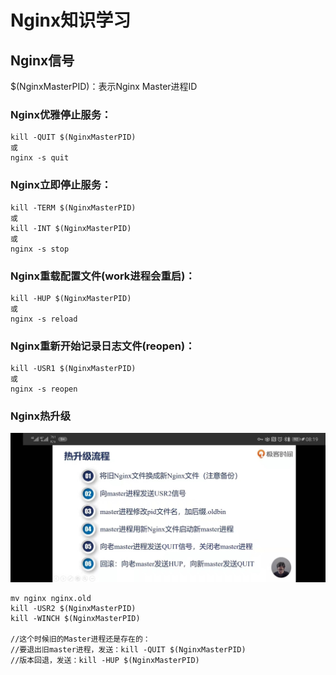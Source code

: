 # Nginx知识学习

## Nginx信号

$(NginxMasterPID)：表示Nginx Master进程ID

### Nginx优雅停止服务：
```
kill -QUIT $(NginxMasterPID) 
或
nginx -s quit
```

### Nginx立即停止服务：
```
kill -TERM $(NginxMasterPID) 
或
kill -INT $(NginxMasterPID) 
或
nginx -s stop
```

### Nginx重载配置文件(work进程会重启)：
```
kill -HUP $(NginxMasterPID)
或
nginx -s reload
```

### Nginx重新开始记录日志文件(reopen)：
```
kill -USR1 $(NginxMasterPID)
或
nginx -s reopen
```


### Nginx热升级

![Nginx热更新流程](img/Nginx热更新流程.jpg)

```
mv nginx nginx.old
kill -USR2 $(NginxMasterPID) 
kill -WINCH $(NginxMasterPID)

//这个时候旧的Master进程还是存在的：
//要退出旧master进程，发送：kill -QUIT $(NginxMasterPID)
//版本回退，发送：kill -HUP $(NginxMasterPID)
```


